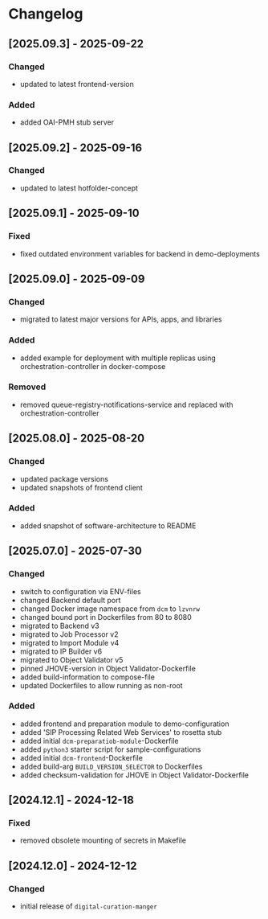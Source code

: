 # Changelog

## [2025.09.3] - 2025-09-22

### Changed

- updated to latest frontend-version

### Added

- added OAI-PMH stub server

## [2025.09.2] - 2025-09-16

### Changed

- updated to latest hotfolder-concept

## [2025.09.1] - 2025-09-10

### Fixed

- fixed outdated environment variables for backend in demo-deployments

## [2025.09.0] - 2025-09-09

### Changed

- migrated to latest major versions for APIs, apps, and libraries

### Added

- added example for deployment with multiple replicas using orchestration-controller in docker-compose

### Removed

- removed queue-registry-notifications-service and replaced with orchestration-controller

## [2025.08.0] - 2025-08-20

### Changed

- updated package versions
- updated snapshots of frontend client

### Added

- added snapshot of software-architecture to README

## [2025.07.0] - 2025-07-30

### Changed

- switch to configuration via ENV-files
- changed Backend default port
- changed Docker image namespace from `dcm` to `lzvnrw`
- changed bound port in Dockerfiles from 80 to 8080
- migrated to Backend v3
- migrated to Job Processor v2
- migrated to Import Module v4
- migrated to IP Builder v6
- migrated to Object Validator v5
- pinned JHOVE-version in Object Validator-Dockerfile
- added build-information to compose-file
- updated Dockerfiles to allow running as non-root

### Added

- added frontend and preparation module to demo-configuration
- added 'SIP Processing Related Web Services' to rosetta stub
- added initial `dcm-preparatiob-module`-Dockerfile
- added `python3` starter script for sample-configurations
- added initial `dcm-frontend`-Dockerfile
- added build-arg `BUILD_VERSION_SELECTOR` to Dockerfiles
- added checksum-validation for JHOVE in Object Validator-Dockerfile

## [2024.12.1] - 2024-12-18

### Fixed

- removed obsolete mounting of secrets in Makefile

## [2024.12.0] - 2024-12-12

### Changed

- initial release of `digital-curation-manger`
